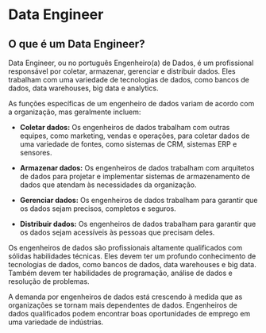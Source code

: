 # Data Engineer

## O que é um Data Engineer?

Data Engineer, ou no português Engenheiro(a) de Dados, é um profissional responsável por coletar, armazenar, gerenciar e distribuir dados. Eles trabalham com uma variedade de tecnologias de dados, como bancos de dados, data warehouses, big data e analytics.

As funções específicas de um engenheiro de dados variam de acordo com a organização, mas geralmente incluem:

- **Coletar dados:** Os engenheiros de dados trabalham com outras equipes, como marketing, vendas e operações, para coletar dados de uma variedade de fontes, como sistemas de CRM, sistemas ERP e sensores.

- **Armazenar dados:** Os engenheiros de dados trabalham com arquitetos de dados para projetar e implementar sistemas de armazenamento de dados que atendam às necessidades da organização.

- **Gerenciar dados:** Os engenheiros de dados trabalham para garantir que os dados sejam precisos, completos e seguros.

- **Distribuir dados:** Os engenheiros de dados trabalham para garantir que os dados sejam acessíveis às pessoas que precisam deles.

Os engenheiros de dados são profissionais altamente qualificados com sólidas habilidades técnicas. Eles devem ter um profundo conhecimento de tecnologias de dados, como bancos de dados, data warehouses e big data. Também devem ter habilidades de programação, análise de dados e resolução de problemas.

A demanda por engenheiros de dados está crescendo à medida que as organizações se tornam mais dependentes de dados. Engenheiros de dados qualificados podem encontrar boas oportunidades de emprego em uma variedade de indústrias.